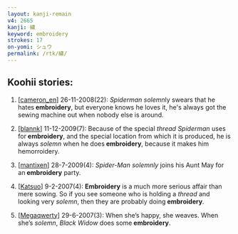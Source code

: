```yaml
---
layout: kanji-remain
v4: 2665
kanji: 繍
keyword: embroidery
strokes: 17
on-yomi: シュウ
permalink: /rtk/繍/
---
```


## Koohii stories: 

1) [<a href="http://kanji.koohii.com/profile/cameron_en">cameron_en</a>] 26-11-2008(22): <em>Spiderman solemn</em>ly swears that he hates<strong> embroidery</strong>, but everyone knows he loves it, he&#039;s always got the sewing machine out when nobody else is around.

2) [<a href="http://kanji.koohii.com/profile/blannk">blannk</a>] 11-12-2009(7): Because of the special <em>thread</em> <em>Spiderman</em> uses for<strong> embroidery</strong>, and the special location from which it is produced, he is always <em>solemn</em> when he does<strong> embroidery</strong>, because it makes him hemorroidery.

3) [<a href="http://kanji.koohii.com/profile/mantixen">mantixen</a>] 28-7-2009(4): <em>Spider-Man</em> <em>solemnly</em> joins his Aunt May for an<strong> embroidery</strong> party.

4) [<a href="http://kanji.koohii.com/profile/Katsuo">Katsuo</a>] 9-2-2007(4): <strong>Embroidery</strong> is a much more serious affair than mere sowing. So if you see someone who is holding a <em>thread</em> and looking very <em>solemn</em>, then they are probably doing<strong> embroidery</strong>.

5) [<a href="http://kanji.koohii.com/profile/Megaqwerty">Megaqwerty</a>] 29-6-2007(3): When she’s happy, she weaves. When she’s <em>solemn</em>, <em>Black Widow</em> does some<strong> embroidery</strong>.

